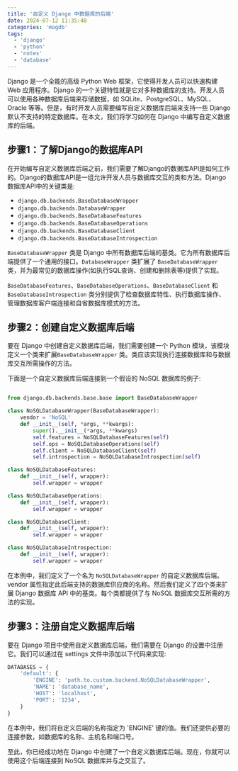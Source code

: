 ```yaml
---
title: '自定义 Django 中数据库的后端'
date: 2024-07-12 11:35:48
categories: 'mogdb'
tags:
  - 'django'
  - 'python'
  - 'notes'
  - 'database'
---
```


Django 是一个全能的高级 Python Web 框架，它使得开发人员可以快速构建 Web 应用程序。Django 的一个关键特性就是它对多种数据库的支持。开发人员可以使用各种数据库后端来存储数据，如 SQLite、PostgreSQL、MySQL、Oracle 等等。但是，有时开发人员需要编写自定义数据库后端来支持一些 Django 默认不支持的特定数据库。在本文，我们将学习如何在 Django 中编写自定义数据库的后端。

<!--more-->

## 步骤1：了解Django的数据库API

在开始编写自定义数据库后端之前，我们需要了解Django的数据库API是如何工作的。Django的数据库API是一组允许开发人员与数据库交互的类和方法。Django数据库API中的关键类是:

- `django.db.backends.BaseDatabaseWrapper`
- `django.db.backends.DatabaseWrapper`
- `django.db.backends.BaseDatabaseFeatures`
- `django.db.backends.BaseDatabaseOperations`
- `django.db.backends.BaseDatabaseClient`
- `django.db.backends.BaseDatabaseIntrospection`

`BaseDatabaseWrapper` 类是 Django 中所有数据库后端的基类。它为所有数据库后端提供了一个通用的接口。`DatabaseWrapper` 类扩展了 `BaseDatabaseWrapper` 类，并为最常见的数据库操作(如执行SQL查询、创建和删除表等)提供了实现。

`BaseDatabaseFeatures`、`BaseDatabaseOperations`、`BaseDatabaseClient` 和`BaseDatabaseIntrospection` 类分别提供了检查数据库特性、执行数据库操作、管理数据库客户端连接和自省数据库模式的方法。

## 步骤2：创建自定义数据库后端

要在 Django 中创建自定义数据库后端，我们需要创建一个 Python 模块，该模块定义一个类来扩展`BaseDatabaseWrapper` 类。类应该实现执行连接数据库和与数据库交互所需操作的方法。

下面是一个自定义数据库后端连接到一个假设的 NoSQL 数据库的例子:

```python

from django.db.backends.base.base import BaseDatabaseWrapper

class NoSQLDatabaseWrapper(BaseDatabaseWrapper):
    vendor = 'NoSQL'
    def __init__(self, *args, **kwargs):
        super().__init__(*args, **kwargs)
        self.features = NoSQLDatabaseFeatures(self)
        self.ops = NoSQLDatabaseOperations(self)
        self.client = NoSQLDatabaseClient(self)
        self.introspection = NoSQLDatabaseIntrospection(self)

class NoSQLDatabaseFeatures:
    def __init__(self, wrapper):
        self.wrapper = wrapper

class NoSQLDatabaseOperations:
    def __init__(self, wrapper):
        self.wrapper = wrapper

class NoSQLDatabaseClient:
    def __init__(self, wrapper):
        self.wrapper = wrapper

class NoSQLDatabaseIntrospection:
    def __init__(self, wrapper):
        self.wrapper = wrapper
```

在本例中，我们定义了一个名为  `NoSQLDatabaseWrapper` 的自定义数据库后端。vendor 属性指定此后端支持的数据库供应商的名称。然后我们定义了四个类来扩展 Django 数据库 API 中的基类。每个类都提供了与 NoSQL 数据库交互所需的方法的实现。

## 步骤3：注册自定义数据库后端

要在 Django 项目中使用自定义数据库后端，我们需要在 Django 的设置中注册它。我们可以通过在 settings 文件中添加以下代码来实现:

```python
DATABASES = {
    'default': {
        'ENGINE': 'path.to.custom.backend.NoSQLDatabaseWrapper',
        'NAME': 'database_name',
        'HOST': 'localhost',
        'PORT': '1234',
    }
}
```

在本例中，我们将自定义后端的名称指定为 'ENGINE' 键的值。我们还提供必要的连接参数，如数据库的名称、主机名和端口号。

至此，你已经成功地在 Django 中创建了一个自定义数据库后端。现在，你就可以使用这个后端连接到 NoSQL 数据库并与之交互了。
